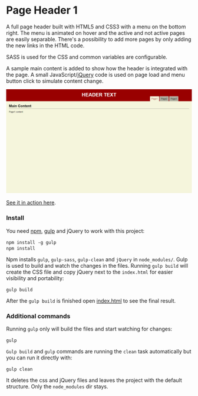 # Page Header 1
A full page header built with HTML5 and CSS3 with a menu on the bottom right. The menu is animated on hover and the 
active and not active pages are easily separable. There's a possibility to add more pages by only adding the new links 
in the HTML code.

SASS is used for the CSS and common variables are configurable.

A sample main content is added to show how the header is integrated with the page. A small 
JavaScript/[jQuery](https://jquery.com/) code is used on page load and menu button click to simulate content change.

<img src="screenshot.png" alt="Page Header 1 Screenshot" style="width: 640px" width="640" />

[See it in action here](https://designs-collection.iliyan-trifonov.com/page-header1/ "Page Header 1").

### Install

You need [npm](https://www.npmjs.com), [gulp](http://gulpjs.com/) and jQuery to work with this project:

    npm install -g gulp
    npm install
    
Npm installs `gulp`, `gulp-sass`, `gulp-clean` and `jQuery` in `node_modules/`. Gulp is used to build and watch the 
changes in the files. 
Running `gulp build` will create the CSS file and copy jQuery next to the `index.html` for easier visibility and 
portability:

    gulp build
    
After the `gulp build` is finished open [index.html](index.html) to see the final result.
    
### Additional commands
    
Running `gulp` only will build the files and start watching for changes:

    gulp
    
`Gulp build` and `gulp` commands are running the `clean` task automatically but you can run it directly with:

    gulp clean
    
It deletes the css and jQuery files and leaves the project with the default structure. Only the `node_modules` dir stays.
